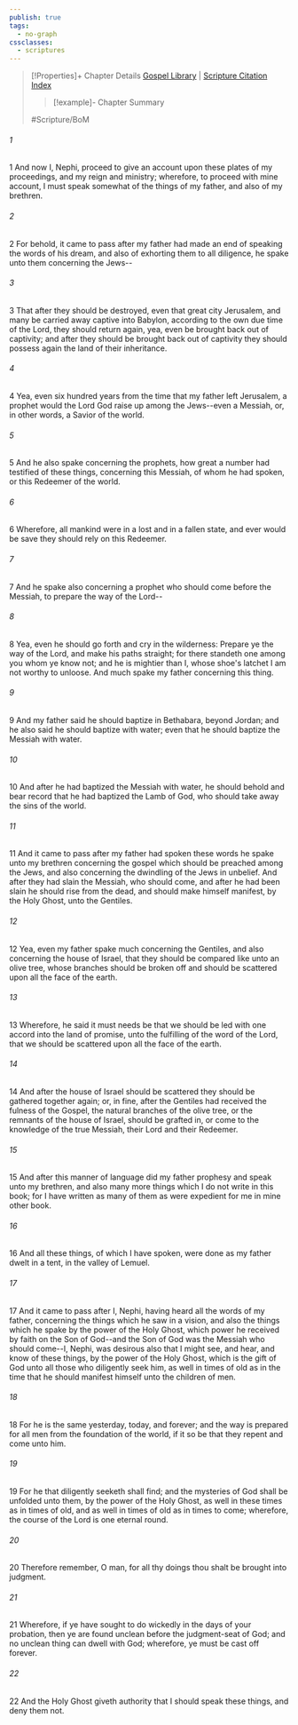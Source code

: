 ```yaml
---
publish: true
tags:
  - no-graph
cssclasses:
  - scriptures
---
```

>[!Properties]+ Chapter Details
>[Gospel Library](https://churchofjesuschrist.org/study/scriptures/bofm/1-ne/10?lang=eng)    |    [Scripture Citation Index](https://scriptures.byu.edu/#0cd0a::c0cd0a)
>>[!example]- Chapter Summary
>> 
> 
>
>#Scripture/BoM
###### 1
1 And now I, Nephi, proceed to give an account upon these plates of my proceedings, and my reign and ministry; wherefore, to proceed with mine account, I must speak somewhat of the things of my father, and also of my brethren.
###### 2
2 For behold, it came to pass after my father had made an end of speaking the words of his dream, and also of exhorting them to all diligence, he spake unto them concerning the Jews--
###### 3
3 That after they should be destroyed, even that great city Jerusalem, and many be carried away captive into Babylon, according to the own due time of the Lord, they should return again, yea, even be brought back out of captivity; and after they should be brought back out of captivity they should possess again the land of their inheritance.
###### 4
4 Yea, even six hundred years from the time that my father left Jerusalem, a prophet would the Lord God raise up among the Jews--even a Messiah, or, in other words, a Savior of the world.
###### 5
5 And he also spake concerning the prophets, how great a number had testified of these things, concerning this Messiah, of whom he had spoken, or this Redeemer of the world.
###### 6
6 Wherefore, all mankind were in a lost and in a fallen state, and ever would be save they should rely on this Redeemer.
###### 7
7 And he spake also concerning a prophet who should come before the Messiah, to prepare the way of the Lord--
###### 8
8 Yea, even he should go forth and cry in the wilderness: Prepare ye the way of the Lord, and make his paths straight; for there standeth one among you whom ye know not; and he is mightier than I, whose shoe's latchet I am not worthy to unloose. And much spake my father concerning this thing.
###### 9
9 And my father said he should baptize in Bethabara, beyond Jordan; and he also said he should baptize with water; even that he should baptize the Messiah with water.
###### 10
10 And after he had baptized the Messiah with water, he should behold and bear record that he had baptized the Lamb of God, who should take away the sins of the world.
###### 11
11 And it came to pass after my father had spoken these words he spake unto my brethren concerning the gospel which should be preached among the Jews, and also concerning the dwindling of the Jews in unbelief. And after they had slain the Messiah, who should come, and after he had been slain he should rise from the dead, and should make himself manifest, by the Holy Ghost, unto the Gentiles.
###### 12
12 Yea, even my father spake much concerning the Gentiles, and also concerning the house of Israel, that they should be compared like unto an olive tree, whose branches should be broken off and should be scattered upon all the face of the earth.
###### 13
13 Wherefore, he said it must needs be that we should be led with one accord into the land of promise, unto the fulfilling of the word of the Lord, that we should be scattered upon all the face of the earth.
###### 14
14 And after the house of Israel should be scattered they should be gathered together again; or, in fine, after the Gentiles had received the fulness of the Gospel, the natural branches of the olive tree, or the remnants of the house of Israel, should be grafted in, or come to the knowledge of the true Messiah, their Lord and their Redeemer.
###### 15
15 And after this manner of language did my father prophesy and speak unto my brethren, and also many more things which I do not write in this book; for I have written as many of them as were expedient for me in mine other book.
###### 16
16 And all these things, of which I have spoken, were done as my father dwelt in a tent, in the valley of Lemuel.
###### 17
17 And it came to pass after I, Nephi, having heard all the words of my father, concerning the things which he saw in a vision, and also the things which he spake by the power of the Holy Ghost, which power he received by faith on the Son of God--and the Son of God was the Messiah who should come--I, Nephi, was desirous also that I might see, and hear, and know of these things, by the power of the Holy Ghost, which is the gift of God unto all those who diligently seek him, as well in times of old as in the time that he should manifest himself unto the children of men.
###### 18
18 For he is the same yesterday, today, and forever; and the way is prepared for all men from the foundation of the world, if it so be that they repent and come unto him.
###### 19
19 For he that diligently seeketh shall find; and the mysteries of God shall be unfolded unto them, by the power of the Holy Ghost, as well in these times as in times of old, and as well in times of old as in times to come; wherefore, the course of the Lord is one eternal round.
###### 20
20 Therefore remember, O man, for all thy doings thou shalt be brought into judgment.
###### 21
21 Wherefore, if ye have sought to do wickedly in the days of your probation, then ye are found unclean before the judgment-seat of God; and no unclean thing can dwell with God; wherefore, ye must be cast off forever.
###### 22
22 And the Holy Ghost giveth authority that I should speak these things, and deny them not.
